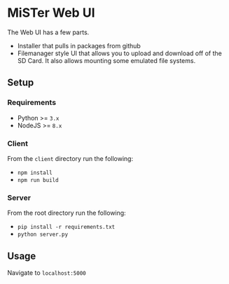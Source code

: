 # MiSTer Web UI

The Web UI has a few parts. 

+ Installer that pulls in packages from github
+ Filemanager style UI that allows you to upload and download off of the SD Card. It also allows mounting some emulated file systems.


## Setup

### Requirements

* Python >= `3.x`
* NodeJS >= `8.x`

### Client

From the `client` directory run the following:

* `npm install`
* `npm run build`

### Server

From the root directory run the following:

* `pip install -r requirements.txt`
* `python server.py`

## Usage

Navigate to `localhost:5000`
